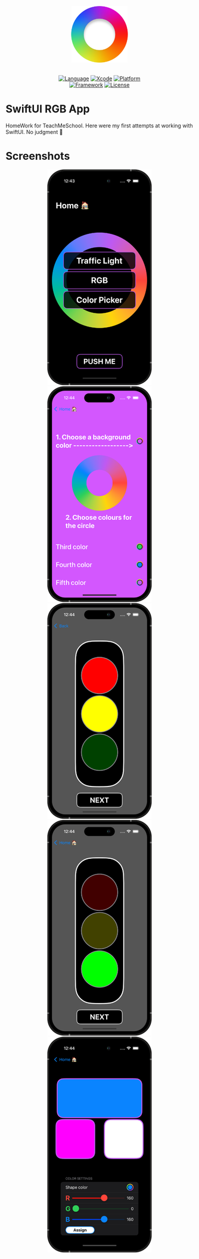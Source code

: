 <div align="center">
  <img src="Screenshots/swiftUIRGBIcon.png" width="30%" />
  <br><br>
  
  [![Language](https://img.shields.io/badge/Language-Swift-fa7343.svg?style=flat)](https://developer.apple.com/swift/)
  [![Xcode](https://img.shields.io/badge/Xcode-14-1575f9.svg?style=flat)](https://developer.apple.com/xcode/)
  [![Platform](https://img.shields.io/badge/Platform-iOS%2015%2B-blue.svg?style=flat)](https://www.apple.com/by/ios/ios-15/)<br>
  [![Framework](https://img.shields.io/badge/Framework-SwiftUI-yellow.svg?style=flat)](https://developer.apple.com/xcode/swiftui/)
  [![License](https://img.shields.io/badge/License-Apache%202.0-800080.svg)](https://www.apache.org/licenses/LICENSE-2.0) <br>
</div>

# SwiftUI RGB App

HomeWork for TeachMeSchool.
Here were my first attempts at working with SwiftUI. No judgment 🫠

# Screenshots

<p align="center">
  <img src="Screenshots/HomeScreen.png" width="280" />
  <img src="Screenshots/UIColorWellScreen.png" width="280" />
  <img src="Screenshots/TrafficLightScreen1.png" width="280" />
  <img src="Screenshots/TrafficLightScreen2.png" width="280" />
  <img src="Screenshots/RGBScreen.png" width="280" />
</p>
